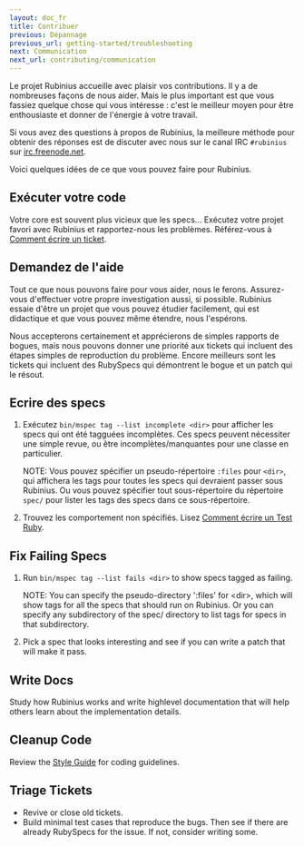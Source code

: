 ```yaml
---
layout: doc_fr
title: Contribuer
previous: Dépannage
previous_url: getting-started/troubleshooting
next: Communication
next_url: contributing/communication
---
```


Le projet Rubinius accueille avec plaisir vos contributions.
Il y a de nombreuses façons de nous aider.
Mais le plus important est que vous fassiez quelque chose qui vous intéresse :
c'est le meilleur moyen pour être enthousiaste et donner de l'énergie à votre travail.

Si vous avez des questions à propos de Rubinius, la meilleure méthode pour obtenir des réponses est
de discuter avec nous sur le canal IRC `#rubinius` sur [irc.freenode.net](irc://irc.freenode.net).

Voici quelques idées de ce que vous pouvez faire pour Rubinius.


## Exécuter votre code

Votre core est souvent plus vicieux que les specs... Exécutez votre projet favori avec Rubinius et
rapportez-nous les problèmes. Référez-vous à [Comment écrire un ticket](/doc/fr/how-to/write-a-ticket).


## Demandez de l'aide

Tout ce que nous pouvons faire pour vous aider, nous le ferons.
Assurez-vous d'effectuer votre propre investigation aussi, si possible.
Rubinius essaie d'être un projet que vous pouvez étudier facilement, qui est didactique
et que vous pouvez même étendre, nous l'espérons.

Nous accepterons certainement et apprécierons de simples rapports de bogues, mais nous pouvons donner
une priorité aux tickets qui incluent des étapes simples de reproduction du problème.
Encore meilleurs sont les tickets qui incluent des RubySpecs qui démontrent le bogue
et un patch qui le résout.


## Ecrire des specs

  1. Exécutez `bin/mspec tag --list incomplete <dir>` pour afficher les specs qui ont été
     tagguées incomplètes.
     Ces specs peuvent nécessiter une simple revue, ou être incomplètes/manquantes pour
     une classe en particulier.

     NOTE: Vous pouvez spécifier un pseudo-répertoire `:files` pour `<dir>`, qui
     affichera les tags pour toutes les specs qui devraient passer sous Rubinius.
     Ou vous pouvez spécifier tout sous-répertoire du répertoire `spec/` pour
     lister les tags des specs dans ce sous-répertoire.

  2. Trouvez les comportement non spécifiés. Lisez
     [Comment écrire un Test Ruby](/doc/fr/how-to/write-a-ruby-spec).


## Fix Failing Specs

  1. Run `bin/mspec tag --list fails <dir>` to show specs tagged as failing.

     NOTE: You can specify the pseudo-directory ':files' for \<dir\>, which will
     show tags for all the specs that should run on Rubinius. Or you can
     specify any subdirectory of the spec/ directory to list tags for specs in
     that subdirectory.

  2. Pick a spec that looks interesting and see if you can write a patch that
     will make it pass.


## Write Docs

Study how Rubinius works and write highlevel documentation that will help
others learn about the implementation details.


## Cleanup Code

Review the [Style Guide](/doc/en/contributing/style-guide/) for coding
guidelines.


## Triage Tickets

  * Revive or close old tickets.
  * Build minimal test cases that reproduce the bugs. Then see if there are
    already RubySpecs for the issue. If not, consider writing some.

